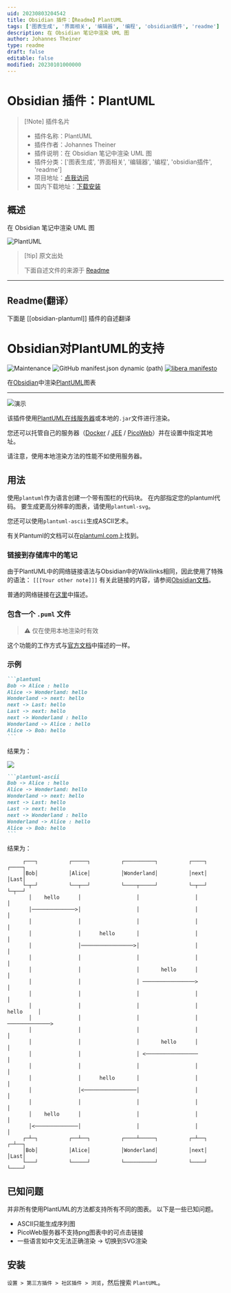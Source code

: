 ```yaml
---
uid: 20230803204542
title: Obsidian 插件：【Readme】PlantUML
tags: ['图表生成', '界面相关', '编辑器', '编程', 'obsidian插件', 'readme']
description: 在 Obsidian 笔记中渲染 UML 图
author: Johannes Theiner
type: readme
draft: false
editable: false
modified: 20230101000000
---
```


# Obsidian 插件：PlantUML

> [!Note] 插件名片
> - 插件名称：PlantUML
> - 插件作者：Johannes Theiner
> - 插件说明：在 Obsidian 笔记中渲染 UML 图
> - 插件分类：['图表生成', '界面相关', '编辑器', '编程', 'obsidian插件', 'readme']
> - 项目地址：[点我访问](https://github.com/joethei/obsidian-plantuml)
> - 国内下载地址：[下载安装](https://pkmer.cn/products/plugin/pluginMarket/?obsidian-plantuml)

## 概述

在 Obsidian 笔记中渲染 UML 图

![PlantUML](https://cdn.pkmer.cn/covers/obsidian-plantuml.png!pkmer)

> [!tip] 原文出处
> 
>下面自述文件的来源于 [Readme](https://ghproxy.net/https://raw.githubusercontent.com/joethei/obsidian-plantuml/master/README.md)
> 

---

## Readme(翻译）

下面是 [[obsidian-plantuml]] 插件的自述翻译


# Obsidian对PlantUML的支持

![Maintenance](https://shields.joethei.xyz:/maintenance/yes/2022)
![GitHub manifest.json dynamic (path)](https://img.shields.io/github/manifest-json/minAppVersion/joethei/obsidian-plantuml?label=lowest%20supported%20app%20version)
[![libera manifesto](https://img.shields.io/badge/libera-manifesto-lightgrey.svg)](https://liberamanifesto.com)

在[Obsidian](https://obsidian.md)中渲染[PlantUML](https://plantuml.com)图表

---

![演示](https://i.joethei.space/c5CVp0aX6h.gif)

该插件使用[PlantUML在线服务器](https://plantuml.com/server)或本地的`.jar`文件进行渲染。

您还可以托管自己的服务器（[Docker](https://hub.docker.com/r/plantuml/plantuml-server) / [JEE](https://plantuml.com/de/server) / [PicoWeb](https://plantuml.com/de/picoweb)）并在设置中指定其地址。

请注意，使用本地渲染方法的性能不如使用服务器。

## 用法
使用`plantuml`作为语言创建一个带有围栏的代码块。
在内部指定您的plantuml代码。
要生成更高分辨率的图表，请使用`plantuml-svg`。

您还可以使用`plantuml-ascii`生成ASCII艺术。

有关Plantuml的文档可以在[plantuml.com](https://plantuml.com/)上找到。

### 链接到存储库中的笔记

由于PlantUML中的网络链接语法与Obsidian中的Wikilinks相同，因此使用了特殊的语法：
`[[[Your other note]]]`
有关此链接的内容，请参阅[Obsidian文档](https://help.obsidian.md/How+to/Internal+link)。

普通的网络链接在[这里](https://plantuml.com/de/link)中描述。

### 包含一个 `.puml` 文件
> ⚠️ 仅在使用本地渲染时有效

这个功能的工作方式与[官方文档](https://plantuml.com/de/preprocessing#393335a6fd28a804)中描述的一样。

### 示例

~~~markdown
```plantuml
Bob -> Alice : hello
Alice -> Wonderland: hello
Wonderland -> next: hello
next -> Last: hello
Last -> next: hello
next -> Wonderland : hello
Wonderland -> Alice : hello
Alice -> Bob: hello
```
~~~

结果为：

![](http://www.plantuml.com/plantuml/png/SyfFEhH0r-xG0iUSpEJKGmki3Yt8ICt9oUS2yo5IuVbvAQb5EObvAN1PX114ILvgHGbSKW48G08GAP_4ObGfa011NSWMe2X1IA2x6w46oUr0_y6a0000)

~~~markdown
```plantuml-ascii
Bob -> Alice : hello
Alice -> Wonderland: hello
Wonderland -> next: hello
next -> Last: hello
Last -> next: hello
next -> Wonderland : hello
Wonderland -> Alice : hello
Alice -> Bob: hello
```
~~~

结果为：
```
     ┌───┐          ┌─────┐          ┌──────────┐          ┌────┐          ┌────┐
     │Bob│          │Alice│          │Wonderland│          │next│          │Last│
     └─┬─┘          └──┬──┘          └────┬─────┘          └─┬──┘          └─┬──┘
       │    hello      │                  │                  │               │   
       │──────────────>│                  │                  │               │   
       │               │                  │                  │               │   
       │               │      hello       │                  │               │   
       │               │─────────────────>│                  │               │   
       │               │                  │                  │               │   
       │               │                  │       hello      │               │   
       │               │                  │ ─────────────────>               │   
       │               │                  │                  │               │   
       │               │                  │                  │     hello     │   
       │               │                  │                  │ ──────────────>   
       │               │                  │                  │               │   
       │               │                  │       hello      │               │   
       │               │                  │ <─────────────────               │   
       │               │                  │                  │               │   
       │               │      hello       │                  │               │   
       │               │<─────────────────│                  │               │   
       │               │                  │                  │               │   
       │    hello      │                  │                  │               │   
       │<──────────────│                  │                  │               │   
     ┌─┴─┐          ┌──┴──┐          ┌────┴─────┐          ┌─┴──┐          ┌─┴──┐
     │Bob│          │Alice│          │Wonderland│          │next│          │Last│
     └───┘          └─────┘          └──────────┘          └────┘          └────┘
```

## 已知问题
并非所有使用PlantUML的方法都支持所有不同的图表。
以下是一些已知问题。
- ASCII只能生成序列图
- PicoWeb服务器不支持png图表中的可点击链接
- 一些语言如中文无法正确渲染 -> 切换到SVG渲染

## 安装
`设置 > 第三方插件 > 社区插件 > 浏览`，然后搜索 `PlantUML`。



